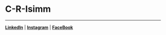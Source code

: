 # C-R-Isimm 
---
**[LinkedIn](https://www.linkedin.com/company/cri-club-robotique-isim-monastir/)** | **[Instagram](https://instagram.com/club_robotique_isimm?igshid=YmMyMTA2M2Y=)** | **[FaceBook](https://www.facebook.com/C.R.ISIMM)** 
